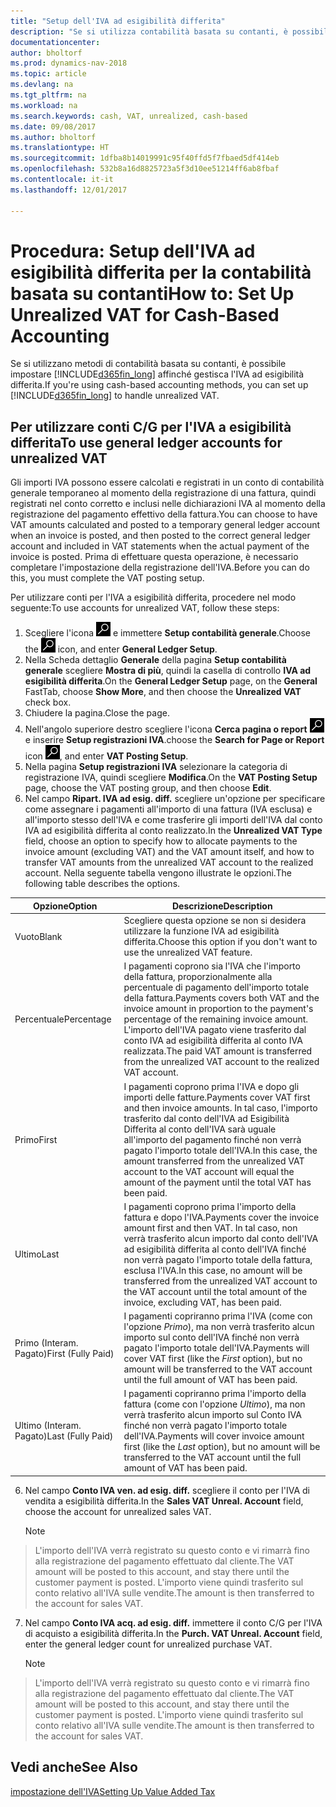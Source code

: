 ```yaml
---
title: "Setup dell'IVA ad esigibilità differita"
description: "Se si utilizza contabilità basata su contanti, è possibile specificare come gestire l'IVA ad esigibilità differita per le vendite e acquisti."
documentationcenter: 
author: bholtorf
ms.prod: dynamics-nav-2018
ms.topic: article
ms.devlang: na
ms.tgt_pltfrm: na
ms.workload: na
ms.search.keywords: cash, VAT, unrealized, cash-based
ms.date: 09/08/2017
ms.author: bholtorf
ms.translationtype: HT
ms.sourcegitcommit: 1dfba8b14019991c95f40ffd5f7fbaed5df414eb
ms.openlocfilehash: 532b8a16d8825723a5f3d10ee51214ff6ab8fbaf
ms.contentlocale: it-it
ms.lasthandoff: 12/01/2017

---
```


# <a name="how-to-set-up-unrealized-vat-for-cash-based-accounting"></a><span data-ttu-id="2e813-103">Procedura: Setup dell'IVA ad esigibilità differita per la contabilità basata su contanti</span><span class="sxs-lookup"><span data-stu-id="2e813-103">How to: Set Up Unrealized VAT for Cash-Based Accounting</span></span>
<span data-ttu-id="2e813-104">Se si utilizzano metodi di contabilità basata su contanti, è possibile impostare [!INCLUDE[d365fin_long](includes/d365fin_long_md.md)] affinché gestisca l'IVA ad esigibilità differita.</span><span class="sxs-lookup"><span data-stu-id="2e813-104">If you're using cash-based accounting methods, you can set up [!INCLUDE[d365fin_long](includes/d365fin_long_md.md)] to handle unrealized VAT.</span></span>

## <a name="to-use-general-ledger-accounts-for-unrealized-vat"></a><span data-ttu-id="2e813-105">Per utilizzare conti C/G per l'IVA a esigibilità differita</span><span class="sxs-lookup"><span data-stu-id="2e813-105">To use general ledger accounts for unrealized VAT</span></span>
<span data-ttu-id="2e813-106">Gli importi IVA possono essere calcolati e registrati in un conto di contabilità generale temporaneo al momento della registrazione di una fattura, quindi registrati nel conto corretto e inclusi nelle dichiarazioni IVA al momento della registrazione del pagamento effettivo della fattura.</span><span class="sxs-lookup"><span data-stu-id="2e813-106">You can choose to have VAT amounts calculated and posted to a temporary general ledger account when an invoice is posted, and then posted to the correct general ledger account and included in VAT statements when the actual payment of the invoice is posted.</span></span> <span data-ttu-id="2e813-107">Prima di effettuare questa operazione, è necessario completare l'impostazione della registrazione dell'IVA.</span><span class="sxs-lookup"><span data-stu-id="2e813-107">Before you can do this, you must complete the VAT posting setup.</span></span>

<span data-ttu-id="2e813-108">Per utilizzare conti per l'IVA a esigibilità differita, procedere nel modo seguente:</span><span class="sxs-lookup"><span data-stu-id="2e813-108">To use accounts for unrealized VAT, follow these steps:</span></span>
1. <span data-ttu-id="2e813-109">Scegliere l'icona ![Cerca pagina o report](media/ui-search/search_small.png "Cerca pagina o report") e immettere **Setup contabilità generale**.</span><span class="sxs-lookup"><span data-stu-id="2e813-109">Choose the ![Search for Page or Report](media/ui-search/search_small.png "Search for Page or Report icon") icon, and enter **General Ledger Setup**.</span></span> 
2. <span data-ttu-id="2e813-110">Nella Scheda dettaglio **Generale** della pagina **Setup contabilità generale** scegliere **Mostra di più**, quindi la casella di controllo **IVA ad esigibilità differita**.</span><span class="sxs-lookup"><span data-stu-id="2e813-110">On the **General Ledger Setup** page, on the **General** FastTab, choose **Show More**, and then choose the **Unrealized VAT** check box.</span></span>
3. <span data-ttu-id="2e813-111">Chiudere la pagina.</span><span class="sxs-lookup"><span data-stu-id="2e813-111">Close the page.</span></span>
4. <span data-ttu-id="2e813-112">Nell'angolo superiore destro scegliere l'icona **Cerca pagina o report** ![Cerca pagina o report](media/ui-search/search_small.png "icona Cerca pagina o report") e inserire **Setup registrazioni IVA**.</span><span class="sxs-lookup"><span data-stu-id="2e813-112">choose the **Search for Page or Report** icon ![Search for Page or Report](media/ui-search/search_small.png "Search for Page or Report icon"), and enter **VAT Posting Setup**.</span></span> 
5. <span data-ttu-id="2e813-113">Nella pagina **Setup registrazioni IVA** selezionare la categoria di registrazione IVA, quindi scegliere **Modifica**.</span><span class="sxs-lookup"><span data-stu-id="2e813-113">On the **VAT Posting Setup** page, choose the VAT posting group, and then choose **Edit**.</span></span> 
6. <span data-ttu-id="2e813-114">Nel campo **Ripart. IVA ad esig. diff.** scegliere un'opzione per specificare come assegnare i pagamenti all'importo di una fattura (IVA esclusa) e all'importo stesso dell'IVA e come trasferire gli importi dell'IVA dal conto IVA ad esigibilità differita al conto realizzato.</span><span class="sxs-lookup"><span data-stu-id="2e813-114">In the **Unrealized VAT Type** field, choose an option to specify how to allocate payments to the invoice amount (excluding VAT) and the VAT amount itself, and how to transfer VAT amounts from the unrealized VAT account to the realized account.</span></span> <span data-ttu-id="2e813-115">Nella seguente tabella vengono illustrate le opzioni.</span><span class="sxs-lookup"><span data-stu-id="2e813-115">The following table describes the options.</span></span>

| <span data-ttu-id="2e813-116">Opzione</span><span class="sxs-lookup"><span data-stu-id="2e813-116">Option</span></span> | <span data-ttu-id="2e813-117">Descrizione</span><span class="sxs-lookup"><span data-stu-id="2e813-117">Description</span></span> |
| --- | --- |
| <span data-ttu-id="2e813-118">Vuoto</span><span class="sxs-lookup"><span data-stu-id="2e813-118">Blank</span></span> | <span data-ttu-id="2e813-119">Scegliere questa opzione se non si desidera utilizzare la funzione IVA ad esigibilità differita.</span><span class="sxs-lookup"><span data-stu-id="2e813-119">Choose this option if you don't want to use the unrealized VAT feature.</span></span> |
| <span data-ttu-id="2e813-120">Percentuale</span><span class="sxs-lookup"><span data-stu-id="2e813-120">Percentage</span></span> | <span data-ttu-id="2e813-121">I pagamenti coprono sia l'IVA che l'importo della fattura, proporzionalmente alla percentuale di pagamento dell'importo totale della fattura.</span><span class="sxs-lookup"><span data-stu-id="2e813-121">Payments covers both VAT and the invoice amount in proportion to the payment's percentage of the remaining invoice amount.</span></span> <span data-ttu-id="2e813-122">L'importo dell'IVA pagato viene trasferito dal conto IVA ad esigibilità differita al conto IVA realizzata.</span><span class="sxs-lookup"><span data-stu-id="2e813-122">The paid VAT amount is transferred from the unrealized VAT account to the realized VAT account.</span></span> |
| <span data-ttu-id="2e813-123">Primo</span><span class="sxs-lookup"><span data-stu-id="2e813-123">First</span></span> | <span data-ttu-id="2e813-124">I pagamenti coprono prima l'IVA e dopo gli importi delle fatture.</span><span class="sxs-lookup"><span data-stu-id="2e813-124">Payments cover VAT first and then invoice amounts.</span></span> <span data-ttu-id="2e813-125">In tal caso, l'importo trasferito dal conto dell'IVA ad Esigibilità Differita al conto dell'IVA sarà uguale all'importo del pagamento finché non verrà pagato l'importo totale dell'IVA.</span><span class="sxs-lookup"><span data-stu-id="2e813-125">In this case, the amount transferred from the unrealized VAT account to the VAT account will equal the amount of the payment until the total VAT has been paid.</span></span> |
| <span data-ttu-id="2e813-126">Ultimo</span><span class="sxs-lookup"><span data-stu-id="2e813-126">Last</span></span> | <span data-ttu-id="2e813-127">I pagamenti coprono prima l'importo della fattura e dopo l'IVA.</span><span class="sxs-lookup"><span data-stu-id="2e813-127">Payments cover the invoice amount first and then VAT.</span></span> <span data-ttu-id="2e813-128">In tal caso, non verrà trasferito alcun importo dal conto dell'IVA ad esigibilità differita al conto dell'IVA finché non verrà pagato l'importo totale della fattura, esclusa l'IVA.</span><span class="sxs-lookup"><span data-stu-id="2e813-128">In this case, no amount will be transferred from the unrealized VAT account to the VAT account until the total amount of the invoice, excluding VAT, has been paid.</span></span> |
| <span data-ttu-id="2e813-129">Primo (Interam. Pagato)</span><span class="sxs-lookup"><span data-stu-id="2e813-129">First (Fully Paid)</span></span> | <span data-ttu-id="2e813-130">I pagamenti copriranno prima l'IVA (come con l'opzione _Primo_), ma non verrà trasferito alcun importo sul conto dell'IVA finché non verrà pagato l'importo totale dell'IVA.</span><span class="sxs-lookup"><span data-stu-id="2e813-130">Payments will cover VAT first (like the _First_ option), but no amount will be transferred to the VAT account until the full amount of VAT has been paid.</span></span> |
| <span data-ttu-id="2e813-131">Ultimo (Interam. Pagato)</span><span class="sxs-lookup"><span data-stu-id="2e813-131">Last (Fully Paid)</span></span> | <span data-ttu-id="2e813-132">I pagamenti copriranno prima l'importo della fattura (come con l'opzione _Ultimo_), ma non verrà trasferito alcun importo sul Conto IVA finché non verrà pagato l'importo totale dell'IVA.</span><span class="sxs-lookup"><span data-stu-id="2e813-132">Payments will cover invoice amount first (like the _Last_ option), but no amount will be transferred to the VAT account until the full amount of VAT has been paid.</span></span> |

6. <span data-ttu-id="2e813-133">Nel campo **Conto IVA ven. ad esig. diff.** scegliere il conto per l'IVA di vendita a esigibilità differita.</span><span class="sxs-lookup"><span data-stu-id="2e813-133">In the **Sales VAT Unreal. Account** field, choose the account for unrealized sales VAT.</span></span>

    > [!NOTE]  
>   <span data-ttu-id="2e813-134">L'importo dell'IVA verrà registrato su questo conto e vi rimarrà fino alla registrazione del pagamento effettuato dal cliente.</span><span class="sxs-lookup"><span data-stu-id="2e813-134">The VAT amount will be posted to this account, and stay there until the customer payment is posted.</span></span> <span data-ttu-id="2e813-135">L'importo viene quindi trasferito sul conto relativo all'IVA sulle vendite.</span><span class="sxs-lookup"><span data-stu-id="2e813-135">The amount is then transferred to the account for sales VAT.</span></span>
7. <span data-ttu-id="2e813-136">Nel campo **Conto IVA acq. ad esig. diff.** immettere il conto C/G per l'IVA di acquisto a esigibilità differita.</span><span class="sxs-lookup"><span data-stu-id="2e813-136">In the **Purch. VAT Unreal. Account** field, enter the general ledger count for unrealized purchase VAT.</span></span>

    > [!NOTE]  
>   <span data-ttu-id="2e813-137">L'importo dell'IVA verrà registrato su questo conto e vi rimarrà fino alla registrazione del pagamento effettuato dal cliente.</span><span class="sxs-lookup"><span data-stu-id="2e813-137">The VAT amount will be posted to this account, and stay there until the customer payment is posted.</span></span> <span data-ttu-id="2e813-138">L'importo viene quindi trasferito sul conto relativo all'IVA sulle vendite.</span><span class="sxs-lookup"><span data-stu-id="2e813-138">The amount is then transferred to the account for sales VAT.</span></span>

## <a name="see-also"></a><span data-ttu-id="2e813-139">Vedi anche</span><span class="sxs-lookup"><span data-stu-id="2e813-139">See Also</span></span>
[<span data-ttu-id="2e813-140">impostazione dell'IVA</span><span class="sxs-lookup"><span data-stu-id="2e813-140">Setting Up Value Added Tax</span></span>](finance-setup-vat.md)
